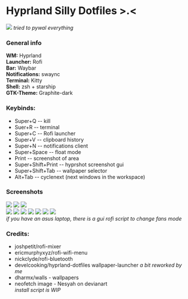 # Hyprland Silly Dotfiles >.<
![](https://i.imgur.com/12Ntlhd.jpg"showcase")
*tried to pywal everything*
### General info
**WM:** Hyprland  
**Launcher:** Rofi  
**Bar:** Waybar  
**Notifications:** swaync  
**Terminal:** Kitty   
**Shell:** zsh + starship  
**GTK-Theme:** Graphite-dark
### Keybinds:
* Super+Q -- kill
* Suer+R -- terminal
* Super+C -- Rofi launcher
* Super+V -- clipboard history
* Super+N -- notifications client
* Super+Space -- float mode
* Print -- screenshot of area
* Super+Shift+Print -- hyprshot screenshot gui
* Super+Shift+Tab -- wallpaper selector 
* Alt+Tab -- cyclenext (next windows in the workspace)
### Screenshots
![](https://i.imgur.com/12Ntlhd.jpg"showcase")
![](https://i.imgur.com/qB7GCxa.jpg)
![](https://i.imgur.com/bOcLtKW.png)  
![](https://i.imgur.com/NJmd797.png)
![](https://i.imgur.com/6iwxTs4.png)
![](https://i.imgur.com/ETbhxc6.png)
![](https://i.imgur.com/hhoMy64.png)
![](https://i.imgur.com/ELppYg9.png)
![](https://i.imgur.com/ueAVyJT.png)
![](https://i.imgur.com/joRyWY2.png)  
*if you have an asus laptop, there is a gui rofi script to change fans mode*  
### Credits:
* joshpetit/rofi-mixer
* ericmurphyxyz/rofi-wifi-menu
* nickclyde/rofi-bluetooth
* develcooking/hyprland-dotfiles wallpaper-launcher *a bit reworked by me*
* dharmx/walls - wallpapers
* neofetch image - Nesyah on devianart  
*install script is WIP*
